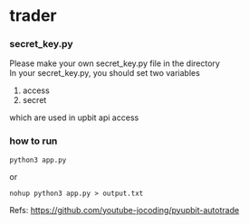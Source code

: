 # trader


### secret_key.py

Please make your own secret_key.py file in the directory <br>
In your secret_key.py, you should set two variables

1. access
2. secret

which are used in upbit api access

### how to run

```
python3 app.py
```

or 

```
nohup python3 app.py > output.txt
```

Refs:
https://github.com/youtube-jocoding/pyupbit-autotrade


